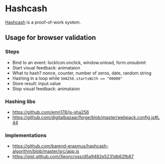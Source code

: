 # Hashcash

[Hashcash](https://en.wikipedia.org/wiki/Hashcash) is a proof-of-work system.

## Usage for browser validation

### Steps

- Bind to an event: lockIcon.onclick, window.onload, form.onsubmit
- Start visual feedback: animataion
- What to hash? nonce, counter, number of zeros, date, random string
- Hashing in a loop while `SHA256.startsWith == "00000"`
- Store result: input.value
- Stop visual feedback: animataion

### Hashing libs

- https://github.com/emn178/js-sha256
- https://github.com/digitalbazaar/forge/blob/master/webpack.config.js#L44

### Implementations

- https://github.com/barend-erasmus/hashcash-algorithm/blob/master/src/app.js
- https://gist.github.com/Xeoncross/d5a9482e5231db62fb87
